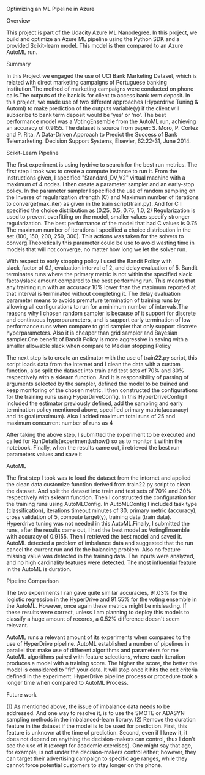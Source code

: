  Optimizing an ML Pipeline in Azure
 
Overview

This project is part of the Udacity Azure ML Nanodegree. In this project, we build and optimize an Azure ML pipeline using the Python SDK 
and a provided Scikit-learn model. This model is then compared to an Azure AutoML run.

Summary

In this Project we engaged the use of UCI Bank Marketing Dataset, which is related with direct marketing campaigns of Portuguese banking 
institution.The method of marketing campaigns were conducted on phone calls.The outputs of the bank is for client to access bank term deposit.
In this project, we made use of two different approaches (Hyperdrive Tuning & Automl) to make prediction of the outputs variable(y) if the 
client will subscribe to bank term deposit would be 'yes' or 'no'. The best performance model was a VotingEnsemble from the AutoML run, 
achieving an accuracy of 0.9155.
The dataset is source from paper: S. Moro, P. Cortez and P. Rita. A Data-Driven Approach to Predict the Success of Bank Telemarketing. 
Decision Support Systems, Elsevier, 62:22-31, June 2014.

Scikit-Learn Pipeline

The first experiment is using hydrive to search for the best run metrics. The first step I took was to create a compute instance to run it.
From the instructions given, I specified "Standard_DV_V2" virtual machine with a maximum of 4 nodes.
I then create a parameter sampler and an early-stop policy. In the parameter sampler I specified the use of random sampling on the
Inverse of regularization strength (C) and Maximum number of iterations to converge(max_iter) as given in the train script(train.py).
And for C I specified the choice distribution as (0.25, 0.5, 0.75, 1.0, 2) Regularization is used to prevent overfitting on the model,
smaller values specify stronger regularization. The best performance of the model that had C values is 0.75
The maximum number of iterations I specified a choice distribution in the set (100, 150, 200, 250, 300). This actions was taken for 
the solvers to converg.Theoretically this parameter could be use to avoid wasting time in models that will not converge, no matter
how long we let the solver run.

With respect to early stopping policy I used the Bandit Policy with slack_factor of 0.1, evaluation interval of 2, and delay evaluation of 5.
Bandit terminates runs where the primary metric is not within the specified slack factor/slack amount compared to the best performing run.
This means that any training run with an accuracy 10% lower than the maximum reported at that interval is terminated without completing it.
The delay evaluation parameter means to avoids premature termination of training runs by allowing all configurations to run for a minimum
number of intervals.The reasons why I chosen random sampler is because of it support for discrete and continuous hyperparameters, and is support
early termination of low performance runs when compare to grid sampler that only support discrete hyperparameters. Also it is cheaper than grid
sampler and Bayesian sampler.One benefit of Bandit Policy is more aggressive in saving with a smaller allowable slack when compare to Median
stopping Policy

The next step is to create an estimator with the use of train22.py script, this script loads data from the internet and I clean the data with
a custom function, also split the dataset into train and test sets of 70% and 30% respectively with a sklearn function. And It is responsibility
of parsing of arguments selected by the sampler, defined the model to be trained and keep monitoring of the chosen metric.
I then constructed the configurations for the training runs using HyperDriveConfig. In this HyperDriveConfig I included the estimator previously
defined, add the sampling and early termination policy mentioned above, specified primary matric(accuracy) and its goal(maximum). Also I added 
maximum total runs of 25 and maximum concurrent number of runs as 4

After taking the above step, I submitted the experiment to be executed and called for RunDetails(experiment).show() so as to monitor it within the
notebook. Finally, when the results came out, i retrieved the best run parameters values and save it

AutoML

The first step I took was to load the dataset from the internet and applied the clean data customize function derived from train22.py script to clean 
the dataset. And split the dataset into train and test sets of 70% and 30% respectively with sklearn function. Then I constructed the configuration
for the training runs using AutoMLConfig. In AutoMLConfig I included task type (classification), iterations timeout minutes of 30, primary metric
(accuracy), cross validation of 5, compute target(y), training data (train data). Hyperdrive tuning was not needed in this AutoML.Finally, I 
submitted the runs, after the results came out, I had the best model as VotingEnsemble with accuracy of 0.9155. Then I retrieved the best model 
and saved it. AutoML detected a problem of imbalance data and suggested that the run cancel the current run and fix the balancing problem. Also no 
feature missing value was detected in the training data. The inputs were analyzed, and no high cardinality features were detected. The most influential
feature in the AutoML is duration.

Pipeline Comparison

The two experiments I ran gave quite similar accuracies, 91.03% for the logistic regression in the HyperDrive and 91.55% for the voting ensemble in the AutoML. 
However, once again these metrics might be misleading. If these results were correct, unless I am planning to deploy this models to classify a huge amount
of records, a 0.52% difference doesn´t seem relevant.

AutoML runs a relevant amount of its experiments when compared to the use of HyperDrive pipeline.
AutoML established a number of pipelines in parallel that make use of different algorithms and parameters for me
AutoML algorithms paired with feature selections, where each iteration produces a model with a training score. The higher the score, the better the model is 
considered to "fit" your data. It will stop once it hits the exit criteria defined in the experiment.
HyperDrive pipeline process or procedure took a longer time when compared to AutoML Process.

Future work

(1) As mentioned above, the issue of imbalance data needs to be addressed. And one way to resolve it, is to use the SMOTE or ADASYN sampling methods in the
imbalanced-learn library.
(2) Remove the duration feature in the dataset if the model is to be used for prediction. First, this feature is unknown at the time of prediction. Second,
even if I knew it, it does not depend on anything the decision-makers can control, thus I don't see the use of it (except for academic exercises). One might 
say that age, for example, is not under the decision-makers control either; however, they can target their advertising campaign to specific age ranges, while
they cannot force potential customers to stay longer on the phone.









